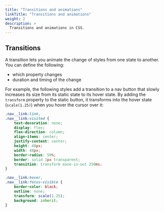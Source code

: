 ```yaml
---
title: "Transitions and animations"
linkTitle: "Transitions and animations"
weight: 2
description: >
  Transitions and animations in CSS.
---
```


## Transitions

A transition lets you animate the change of styles from one state to another. You can define the following:
- which property changes
- duration and timing of the change

For example, the following styles add a transition to a nav button that slowly increases its size from its static state to its hover state. By adding the `transform` property to the static button, it transforms into the hover state (`scale(1.25)`) when you hover the cursor over it:

```css
.nav__link:link,
.nav__link:visited {
    text-decoration: none;
    display: flex;
    flex-direction: column;
    align-items: center;
    justify-content: center;
    height: 48px;
    width: 48px;
    border-radius: 50%;    
    border: solid 1px transparent;
    transition: transform ease-in-out 250ms;
}

.nav__link:hover,
.nav__link:focus-visible {
    border-color: black;
    outline: none;
    transform: scale(1.25);
    background: inherit;
}
```